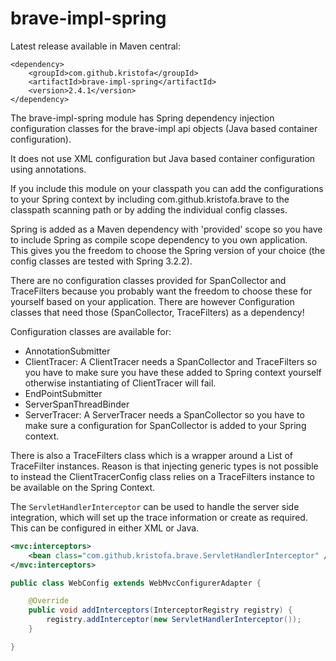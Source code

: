 # brave-impl-spring #

Latest release available in Maven central:

    <dependency>
        <groupId>com.github.kristofa</groupId>
        <artifactId>brave-impl-spring</artifactId>
        <version>2.4.1</version>
    </dependency>


The brave-impl-spring module has Spring dependency injection configuration classes for the
brave-impl api objects (Java based container configuration). 

It does not use XML configuration but Java based container configuration using annotations.

If you include this module on your classpath you can add the configurations to your Spring
context by including com.github.kristofa.brave to the classpath scanning path or by adding 
the individual config classes.

Spring is added as a Maven dependency with 'provided' scope so you have to include Spring as compile scope
dependency to you own application. This gives you the freedom to choose the Spring version of 
your choice (the config classes are tested with Spring 3.2.2).

There are no configuration classes provided for SpanCollector and TraceFilters because you
probably want the freedom to choose these for yourself based on your application. There are
however Configuration classes that need those (SpanCollector, TraceFilters) as a dependency!

Configuration classes are available for:

*   AnnotationSubmitter
*   ClientTracer: A ClientTracer needs a SpanCollector and TraceFilters so you have to make
sure you have these added to Spring context yourself otherwise instantiating of ClientTracer will fail.
*   EndPointSubmitter
*   ServerSpanThreadBinder
*   ServerTracer: A ServerTracer needs a SpanCollector so you have to make sure a configuration for
SpanCollector is added to your Spring context.

There is also a TraceFilters class which is a wrapper around a List of TraceFilter instances.
Reason is that injecting generic types is not possible to instead the ClientTracerConfig class
relies on a TraceFilters instance to be available on the Spring Context.


The `ServletHandlerInterceptor` can be used to handle the server side integration, which will set up the
trace information or create as required. This can be configured in either XML or Java.

```xml
<mvc:interceptors>
    <bean class="com.github.kristofa.brave.ServletHandlerInterceptor" />
</mvc:interceptors>
```

```java
public class WebConfig extends WebMvcConfigurerAdapter {

    @Override
    public void addInterceptors(InterceptorRegistry registry) {
        registry.addInterceptor(new ServletHandlerInterceptor());
    }

}
```